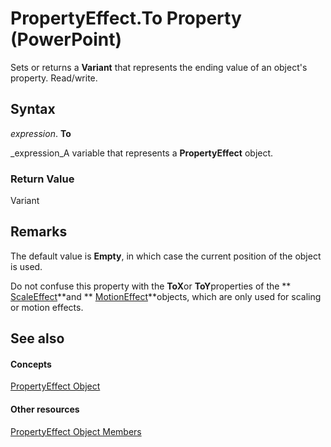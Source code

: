 
# PropertyEffect.To Property (PowerPoint)

Sets or returns a  **Variant** that represents the ending value of an object's property. Read/write.


## Syntax

 _expression_. **To**

 _expression_A variable that represents a  **PropertyEffect** object.


### Return Value

Variant


## Remarks

The default value is  **Empty**, in which case the current position of the object is used.

Do not confuse this property with the  **ToX**or  **ToY**properties of the  ** [ScaleEffect](cb7c296e-a9ea-4ed6-87e0-a5d603da4f9f.md)**and  ** [MotionEffect](77a34f68-8806-22b8-149f-c28e0457e7e9.md)**objects, which are only used for scaling or motion effects.


## See also


#### Concepts


 [PropertyEffect Object](8fa129ac-f222-a01c-4545-0097b1164aee.md)
#### Other resources


 [PropertyEffect Object Members](95276842-1082-4180-0392-696e7ad059e2.md)
